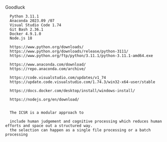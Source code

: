 Goodluck


      Python 3.11.1
      Anaconda 2023.09 /07
      Visual Studio Code 1.74
      Git Bash 2.36.1
      Docker 4.9.1.0
      Node.js 18
      
      https://www.python.org/downloads/
      https://www.python.org/downloads/release/python-3111/
      https://www.python.org/ftp/python/3.11.1/python-3.11.1-amd64.exe
      
      https://www.anaconda.com/download/
      https://repo.anaconda.com/archive/
      
      https://code.visualstudio.com/updates/v1_74
      https://update.code.visualstudio.com/1.74.3/win32-x64-user/stable
      
      https://docs.docker.com/desktop/install/windows-install/
      
      https://nodejs.org/en/download/
      
      
      The ICSR is a modular approach to 
      
      include human judgement and cognitive processing which reduces human efforts and space out a structured way.
      the selection can happen as a single file processing or a batch processing 

